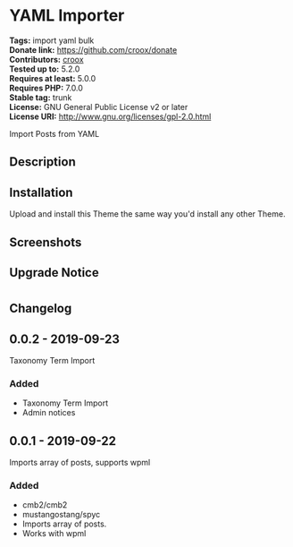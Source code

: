# YAML Importer #
**Tags:** import yaml bulk  
**Donate link:** https://github.com/croox/donate  
**Contributors:** [croox](https://profiles.wordpress.org/croox)  
**Tested up to:** 5.2.0  
**Requires at least:** 5.0.0  
**Requires PHP:** 7.0.0  
**Stable tag:** trunk  
**License:** GNU General Public License v2 or later  
**License URI:** http://www.gnu.org/licenses/gpl-2.0.html  

Import Posts from YAML


## Description ##


## Installation ##
Upload and install this Theme the same way you'd install any other Theme.


## Screenshots ##


## Upgrade Notice ##



# 

## Changelog ##

## 0.0.2 - 2019-09-23
Taxonomy Term Import

### Added
- Taxonomy Term Import
- Admin notices

## 0.0.1 - 2019-09-22
Imports array of posts, supports wpml

### Added
- cmb2/cmb2
- mustangostang/spyc
- Imports array of posts.
- Works with wpml
